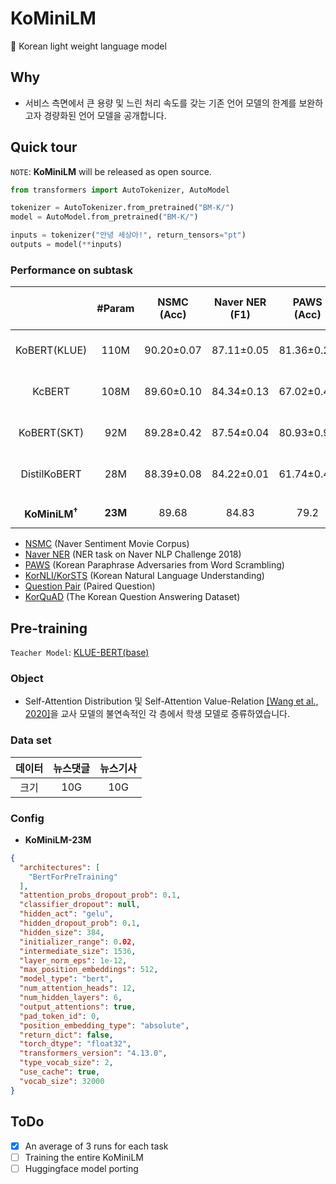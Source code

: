 # KoMiniLM
💪 Korean light weight language model

## Why
- 서비스 측면에서 큰 용량 및 느린 처리 속도를 갖는 기존 언어 모델의 한계를 보완하고자 경량화된 언어 모델을 공개합니다.

## Quick tour
`NOTE`: **KoMiniLM** will be released as open source.
```python
from transformers import AutoTokenizer, AutoModel

tokenizer = AutoTokenizer.from_pretrained("BM-K/")
model = AutoModel.from_pretrained("BM-K/")

inputs = tokenizer("안녕 세상아!", return_tensors="pt")
outputs = model(**inputs)
```
### Performance on subtask
|| #Param | NSMC<br>(Acc) | Naver NER<br>(F1) | PAWS<br>(Acc) | KorNLI<br>(Acc) | KorSTS<br>(Spearman) | Question Pair<br>(Acc) | KorQuaD<br>(Dev)<br>(EM/F1) | 
|:----:|:----:|:----:|:----:|:----:|:----:|:----:|:----:|:----:|
|KoBERT(KLUE)| 110M | 90.20±0.07 | 87.11±0.05 | 81.36±0.21 | 81.06±0.33 | 82.47±0.14 | 95.03±0.44 | 84.43±0.18 / <br>93.05±0.04 |
|KcBERT| 108M | 89.60±0.10 | 84.34±0.13 | 67.02±0.42| 74.17±0.52 | 76.57±0.51 | 93.97±0.27 | 60.87±0.27 / <br>85.01±0.14 |
|KoBERT(SKT)| 92M | 89.28±0.42 | 87.54±0.04 | 80.93±0.91 | 78.18±0.45 | 75.98±2.81 | 94.37±0.31  | 51.94±0.60 / <br>79.69±0.66 |
|DistilKoBERT| 28M | 88.39±0.08 | 84.22±0.01 | 61.74±0.45 | 70.22±0.14 | 72.11±0.27 | 92.65±0.16 | 52.52±0.48 / <br>76.00±0.71 |
|  |  |  |  |  |  |  |  |  |
|**KoMiniLM<sup>†</sup>**| **23M** | 89.68 | 84.83 | 79.2 | 78.00 | 79.04 | 94.98 | 82.66 / 91.62 |

- [NSMC](https://github.com/e9t/nsmc) (Naver Sentiment Movie Corpus)
- [Naver NER](https://github.com/naver/nlp-challenge) (NER task on Naver NLP Challenge 2018)
- [PAWS](https://github.com/google-research-datasets/paws) (Korean Paraphrase Adversaries from Word Scrambling)
- [KorNLI/KorSTS](https://github.com/kakaobrain/KorNLUDatasets) (Korean Natural Language Understanding)
- [Question Pair](https://github.com/songys/Question_pair) (Paired Question)
- [KorQuAD](https://korquad.github.io/) (The Korean Question Answering Dataset)

## Pre-training
`Teacher Model`: [KLUE-BERT(base)](https://github.com/KLUE-benchmark/KLUE)
### Object
- Self-Attention Distribution 및 Self-Attention Value-Relation [[Wang et al., 2020]](https://arxiv.org/abs/2002.10957)을 교사 모델의 불연속적인 각 층에서 학생 모델로 증류하였습니다.
### Data set
|데이터|뉴스댓글|뉴스기사|
|:----:|:----:|:----:|
|크기|10G|10G|
### Config
- **KoMiniLM-23M**
```json
{
  "architectures": [
    "BertForPreTraining"
  ],
  "attention_probs_dropout_prob": 0.1,
  "classifier_dropout": null,
  "hidden_act": "gelu",
  "hidden_dropout_prob": 0.1,
  "hidden_size": 384,
  "initializer_range": 0.02,
  "intermediate_size": 1536,
  "layer_norm_eps": 1e-12,
  "max_position_embeddings": 512,
  "model_type": "bert",
  "num_attention_heads": 12,
  "num_hidden_layers": 6,
  "output_attentions": true,
  "pad_token_id": 0,
  "position_embedding_type": "absolute",
  "return_dict": false,
  "torch_dtype": "float32",
  "transformers_version": "4.13.0",
  "type_vocab_size": 2,
  "use_cache": true,
  "vocab_size": 32000
}
```

## ToDo
- [X] An average of 3 runs for each task
- [ ] Training the entire KoMiniLM
- [ ] Huggingface model porting
